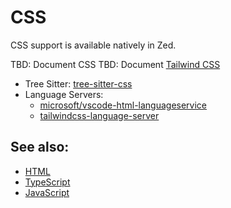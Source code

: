 # CSS

CSS support is available natively in Zed.

TBD: Document CSS
TBD: Document [Tailwind CSS](./tailwindcss.md)

- Tree Sitter: [tree-sitter-css](https://github.com/tree-sitter/tree-sitter-css)
- Language Servers:
  - [microsoft/vscode-html-languageservice](https://github.com/microsoft/vscode-html-languageservice)
  - [tailwindcss-language-server](https://github.com/tailwindlabs/tailwindcss-intellisense)

## See also:

- [HTML](./html.md)
- [TypeScript](./typescript.md)
- [JavaScript](./javascript.md)

